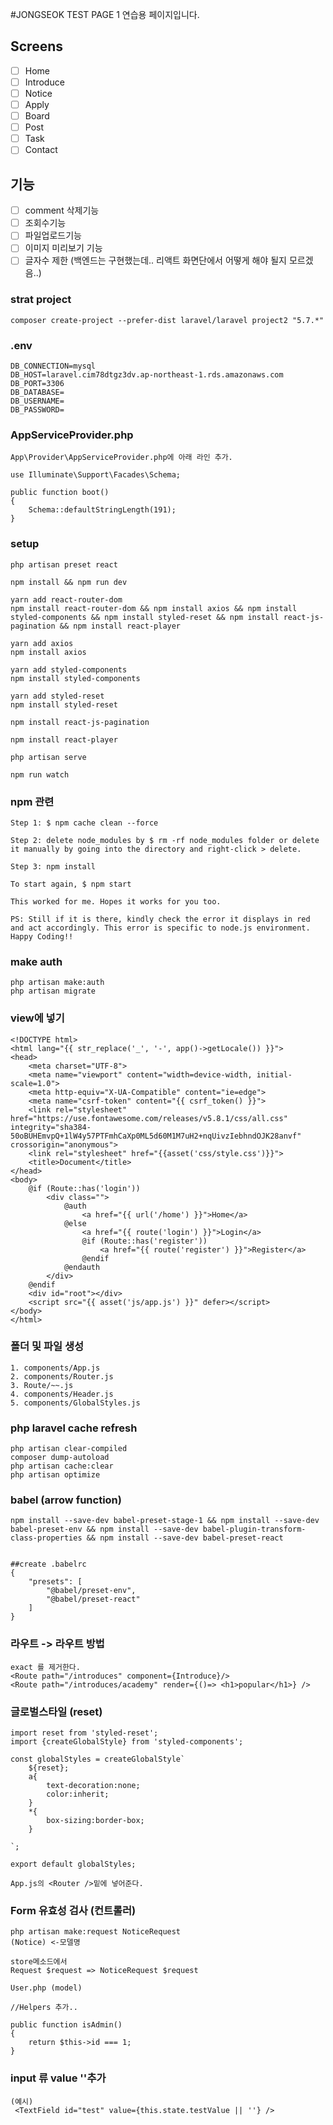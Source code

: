 #JONGSEOK TEST PAGE 1
연습용 페이지입니다.

## Screens

-   [ ] Home
-   [ ] Introduce
-   [ ] Notice
-   [ ] Apply
-   [ ] Board
-   [ ] Post
-   [ ] Task
-   [ ] Contact

## 기능

-   [ ] comment 삭제기능
-   [ ] 조회수기능
-   [ ] 파일업로드기능
-   [ ] 이미지 미리보기 기능
-   [ ] 글자수 제한 (백엔드는 구현했는데.. 리액트 화면단에서 어떻게 해야 될지 모르겠음..)

### strat project

    composer create-project --prefer-dist laravel/laravel project2 "5.7.*"

### .env

    DB_CONNECTION=mysql
    DB_HOST=laravel.cim78dtgz3dv.ap-northeast-1.rds.amazonaws.com
    DB_PORT=3306
    DB_DATABASE=
    DB_USERNAME=
    DB_PASSWORD=

### AppServiceProvider.php

    App\Provider\AppServiceProvider.php에 아래 라인 추가.

    use Illuminate\Support\Facades\Schema;

    public function boot()
    {
        Schema::defaultStringLength(191);
    }

### setup

    php artisan preset react

    npm install && npm run dev

    yarn add react-router-dom
    npm install react-router-dom && npm install axios && npm install styled-components && npm install styled-reset && npm install react-js-pagination && npm install react-player

    yarn add axios
    npm install axios

    yarn add styled-components
    npm install styled-components

    yarn add styled-reset
    npm install styled-reset

    npm install react-js-pagination

    npm install react-player

    php artisan serve

    npm run watch

### npm 관련

    Step 1: $ npm cache clean --force

    Step 2: delete node_modules by $ rm -rf node_modules folder or delete it manually by going into the directory and right-click > delete.

    Step 3: npm install

    To start again, $ npm start

    This worked for me. Hopes it works for you too.

    PS: Still if it is there, kindly check the error it displays in red and act accordingly. This error is specific to node.js environment. Happy Coding!!

### make auth

    php artisan make:auth
    php artisan migrate

### view에 넣기

    <!DOCTYPE html>
    <html lang="{{ str_replace('_', '-', app()->getLocale()) }}">
    <head>
        <meta charset="UTF-8">
        <meta name="viewport" content="width=device-width, initial-scale=1.0">
        <meta http-equiv="X-UA-Compatible" content="ie=edge">
        <meta name="csrf-token" content="{{ csrf_token() }}">
        <link rel="stylesheet" href="https://use.fontawesome.com/releases/v5.8.1/css/all.css" integrity="sha384-50oBUHEmvpQ+1lW4y57PTFmhCaXp0ML5d60M1M7uH2+nqUivzIebhndOJK28anvf" crossorigin="anonymous">
        <link rel="stylesheet" href="{{asset('css/style.css')}}">
        <title>Document</title>
    </head>
    <body>
        @if (Route::has('login'))
            <div class="">
                @auth
                    <a href="{{ url('/home') }}">Home</a>
                @else
                    <a href="{{ route('login') }}">Login</a>
                    @if (Route::has('register'))
                        <a href="{{ route('register') }}">Register</a>
                    @endif
                @endauth
            </div>
        @endif
        <div id="root"></div>
        <script src="{{ asset('js/app.js') }}" defer></script>
    </body>
    </html>

### 폴더 및 파일 생성

    1. components/App.js
    2. components/Router.js
    3. Route/~~.js
    4. components/Header.js
    5. components/GlobalStyles.js

### php laravel cache refresh

    php artisan clear-compiled
    composer dump-autoload
    php artisan cache:clear
    php artisan optimize

### babel (arrow function)

    npm install --save-dev babel-preset-stage-1 && npm install --save-dev babel-preset-env && npm install --save-dev babel-plugin-transform-class-properties && npm install --save-dev babel-preset-react


    ##create .babelrc
    {
        "presets": [
            "@babel/preset-env",
            "@babel/preset-react"
        ]
    }

### 라우트 -> 라우트 방법

    exact 를 제거한다.
    <Route path="/introduces" component={Introduce}/>
    <Route path="/introduces/academy" render={()=> <h1>popular</h1>} />

### 글로벌스타일 (reset)

    import reset from 'styled-reset';
    import {createGlobalStyle} from 'styled-components';

    const globalStyles = createGlobalStyle`
        ${reset};
        a{
            text-decoration:none;
            color:inherit;
        }
        *{
            box-sizing:border-box;
        }

    `;

    export default globalStyles;

    App.js의 <Router />밑에 넣어준다.

### Form 유효성 검사 (컨트롤러)

    php artisan make:request NoticeRequest
    (Notice) <-모델명

    store메소드에서
    Request $request => NoticeRequest $request

    User.php (model)

    //Helpers 추가..

    public function isAdmin()
    {
        return $this->id === 1;
    }

### input 류 value ''추가

    (예시)
     <TextField id="test" value={this.state.testValue || ''} />
